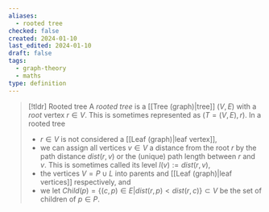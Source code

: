 ```yaml
---
aliases:
  - rooted tree
checked: false
created: 2024-01-10
last_edited: 2024-01-10
draft: false
tags:
  - graph-theory
  - maths
type: definition
---
```

>[!tldr] Rooted tree
>A *rooted tree* is a [[Tree (graph)|tree]] $(V, E)$ with a *root* vertex $r \in V$. This is sometimes represented as $(T = (V,E), r)$.
>In a rooted tree 
>- $r \in V$ is not considered a [[Leaf (graph)|leaf vertex]], 
>- we can assign all vertices $v \in V$ a distance from the root $r$ by the path distance $dist(r,v)$ or the (unique) path length between $r$ and $v$. This is sometimes called its level $l(v) := dist(r,v)$,
>- the vertices $V = P \cup L$ into parents and [[Leaf (graph)|leaf vertices]] respectively, and
>- we let $Child(p) = \{(c,p) \in E \vert dist(r,p) < dist(r,c)\} \subset V$ be the set of children of $p \in P$.

